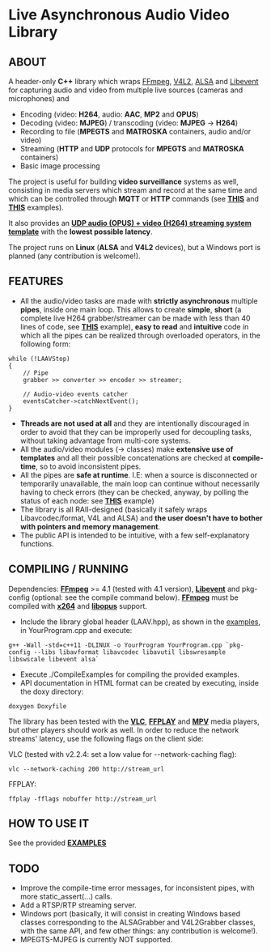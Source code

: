 # Live Asynchronous Audio Video Library

## ABOUT

A header-only **C++** library which wraps [FFmpeg](https://ffmpeg.org/), [V4L2](https://linuxtv.org/), [ALSA](https://www.alsa-project.org) and [Libevent](http://libevent.org/) for capturing audio and video from multiple live sources (cameras and microphones) and

* Encoding (video: **H264**, audio: **AAC**, **MP2** and **OPUS**)
* Decoding (video: **MJPEG**) / transcoding (video: **MJPEG** -> **H264**)
* Recording to file (**MPEGTS** and **MATROSKA** containers, audio and/or video)
* Streaming (**HTTP** and **UDP** protocols for **MPEGTS** and **MATROSKA** containers)
* Basic image processing

The project is useful for building **video surveillance** systems as well, consisting in media servers which stream and record at the same time and which can be controlled through **MQTT** or **HTTP** commands (see **[THIS](https://github.com/paolo-pr/laav/blob/master/mqtt-avsystem/README.md)** and **[THIS](https://github.com/paolo-pr/laav/blob/master/examples/VideoExample_2.cpp)** examples).

It also provides an **[UDP audio (OPUS) + video (H264) streaming system template](https://github.com/paolo-pr/laav/blob/master/optimum-latency/README.md)** with the **lowest possible latency**.

The project runs on **Linux** (**ALSA** and **V4L2** devices), but a Windows port is planned (any contribution is welcome!).

## FEATURES

* All the audio/video tasks are made with **strictly asynchronous** multiple **pipes**, inside one main loop. This allows to create **simple**, **short** (a complete live H264 grabber/streamer can be made with less than 40 lines of code, see **[THIS](https://github.com/paolo-pr/laav/blob/master/examples/VideoExample_1.cpp)** example), **easy to read** and **intuitive** code in which all the pipes can be realized through overloaded operators, in the following form:

```
while (!LAAVStop)
{
    // Pipe
    grabber >> converter >> encoder >> streamer;
    
    // Audio-video events catcher
    eventsCatcher->catchNextEvent();
}
```

* **Threads are not used at all** and they are intentionally discouraged in order to avoid that they can be improperly used for decoupling tasks, without taking advantage from multi-core systems.
* All the audio/video modules (-> classes) make **extensive use of templates** and all their possible concatenations are checked at **compile-time**, so to avoid inconsistent pipes.
* All the pipes are **safe at runtime**. I.E: when a source is disconnected or temporarily unavailable, the main loop can continue without necessarily having to check errors (they can be checked, anyway, by polling the status of each node: see **[THIS](https://github.com/paolo-pr/laav/blob/master/examples/AudioVideoExample_2.cpp)** example)
* The library is all RAII-designed (basically it safely wraps Libavcodec/format, V4L and ALSA) and **the user doesn't have to bother with pointers and memory management**.
* The public API is intended to be intuitive, with a few self-explanatory functions.

## COMPILING / RUNNING

Dependencies: **[FFmpeg](https://ffmpeg.org/)** >= 4.1 (tested with 4.1 version), **[Libevent](http://libevent.org/)** and pkg-config (optional: see the compile command below).
**[FFmpeg](https://ffmpeg.org/)** must be compiled with **[x264](http://www.videolan.org/developers/x264.html)** and **[libopus](http://opus-codec.org/)** support.

* Include the library global header (LAAV.hpp), as shown in the [examples](https://github.com/paolo-pr/laav/tree/master/examples), in YourProgram.cpp and execute:
```
g++ -Wall -std=c++11 -DLINUX -o YourProgram YourProgram.cpp `pkg-config --libs libavformat libavcodec libavutil libswresample libswscale libevent alsa`
```
* Execute ./CompileExamples for compiling the provided examples.
* API documentation in HTML format can be created by executing, inside the doxy directory:
```
doxygen Doxyfile
```
The library has been tested with the **[VLC](http://www.videolan.org/)**, **[FFPLAY](https://ffmpeg.org/)** and **[MPV](https://mpv.io/)** media players, but other players should work as well.
In order to reduce the network streams' latency, use the following flags on the client side:

VLC (tested with v2.2.4: set a low value for --network-caching flag):
```
vlc --network-caching 200 http://stream_url
```
FFPLAY:
```
ffplay -fflags nobuffer http://stream_url
```

## HOW TO USE IT

See the provided **[EXAMPLES](https://github.com/paolo-pr/laav/tree/master/examples)**

## TODO

* Improve the compile-time error messages, for inconsistent pipes, with more static_assert(...) calls.
* Add a RTSP/RTP streaming server.
* Windows port (basically, it will consist in creating Windows based classes corresponding to the ALSAGrabber and V4L2Grabber classes, with the same API, and few other things: any contribution is welcome!).
* MPEGTS-MJPEG is currently NOT supported.
